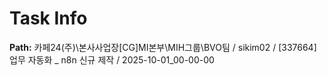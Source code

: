# Task Info

**Path:** 카페24(주)\본사사업장\[CG]MI본부\MIH그룹\BVO팀 / sikim02 / [337664] 업무 자동화 _ n8n 신규 제작 / 2025-10-01_00-00-00

